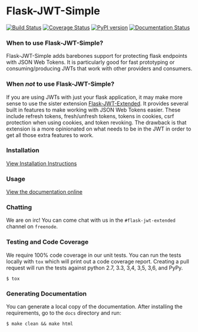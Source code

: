 # Flask-JWT-Simple
[![Build Status](https://travis-ci.org/vimalloc/flask-jwt-simple.svg?branch=master)](https://travis-ci.org/vimalloc/flask-jwt-simple)
[![Coverage Status](https://coveralls.io/repos/github/vimalloc/flask-jwt-simple/badge.svg)](https://coveralls.io/github/vimalloc/flask-jwt-simple)
[![PyPI version](https://badge.fury.io/py/Flask-JWT-Simple.svg)](https://badge.fury.io/py/Flask-JWT-Simple)
[![Documentation Status](https://readthedocs.org/projects/flask-jwt-simple/badge/)](http://flask-jwt-simple.readthedocs.io/en/latest/)


### When to use Flask-JWT-Simple?

Flask-JWT-Simple adds barebones support for protecting flask endpoints
with JSON Web Tokens. It is particularly good for fast prototyping or
consuming/producing JWTs that work with other providers and consumers.


### When *not* to use Flask-JWT-Simple?

If you are using JWTs with just your flask application, it may make more
sense to use the sister extension [Flask-JWT-Extended](https://github.com/vimalloc/flask-jwt-extended).
It provides several built in features to make working with JSON Web Tokens
easier. These include refresh tokens, fresh/unfresh tokens, tokens in cookies,
csrf protection when using cookies, and token revoking. The drawback is that 
extension is a more opinionated on what needs to be in the JWT in order
to get all those extra features to work.


### Installation
[View Installation Instructions](http://flask-jwt-simple.readthedocs.io/en/latest/installation.html)


### Usage
[View the documentation online](http://flask-jwt-simple.readthedocs.io/en/latest/)


### Chatting
We are on irc! You can come chat with us in the ```#flask-jwt-extended``` channel on ```freenode```.


### Testing and Code Coverage
We require 100% code coverage in our unit tests. You can run the tests locally
with `tox` which will print out a code coverage report. Creating a pull request
will run the tests against python 2.7, 3.3, 3,4, 3,5, 3,6, and PyPy.
```
$ tox
```

### Generating Documentation
You can generate a local copy of the documentation. After installing the requirements,
go to the `docs` directory and run:
```
$ make clean && make html
```
